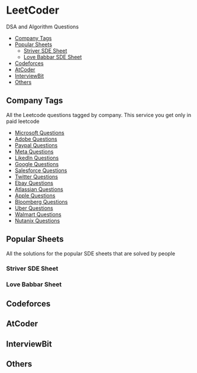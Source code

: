 # LeetCoder
DSA and Algorithm Questions

- [Company Tags](#company-tags)
- [Popular Sheets](#popular-sheets)
  - [Striver SDE Sheet](#striver-sde-sheet)
  - [Love Babbar SDE Sheet](#love-babbar-sde-sheet)
- [Codeforces](#codeforces)
- [AtCoder](#atcoder)
- [InterviewBit](#InterviewBit)
- [Others](#others)


## Company Tags

All the Leetcode questions tagged by company. This service you get only in paid leetcode

- [Microsoft Questions](./company-tags/microsoft-questions.md)
- [Adobe Questions](./company-tags/adobe-questions.md)
- [Paypal Questions](./company-tags/paypal-questions.md)
- [Meta Questions](./company-tags/fb-questions.md)
- [LikedIn Questions](./company-tags/linkedin-questions.md)
- [Google Questions](./company-tags/google-questions.md)
- [Salesforce Questions](./company-tags/salesforce-questions.md)
- [Twitter Questions](./company-tags/twitter-questions.md)
- [Ebay Questions](./company-tags/ebay-questions.md)
- [Atlassian Questions](./company-tags/atlassian-questions.md)
- [Apple Questions](./company-tags/apple-questions.md)
- [Bloomberg Questions](./company-tags/bloomberg-questions.md)
- [Uber Questions](./company-tags/uber-questions.md)
- [Walmart Questions](./company-tags/walmart-labs-questions.md)
- [Nutanix Questions](./company-tags/nutanix-questions.md)

## Popular Sheets

All the solutions for the popular SDE sheets that are solved by people

### Striver SDE Sheet

### Love Babbar Sheet

## Codeforces

## AtCoder

## InterviewBit

## Others